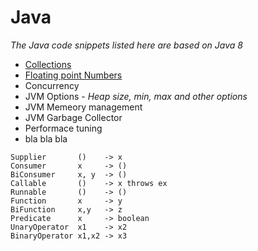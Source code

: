 # Java

*The Java code snippets listed here are based on Java 8*

- [Collections](collections/README.md)
- [Floating point Numbers](floating_numbers/README.md)
- Concurrency
- JVM Options - *Heap size, min, max and other options*
- JVM Memeory management
- JVM Garbage Collector
- Performace tuning
- bla bla bla



```gitignore
Supplier       ()    -> x
Consumer       x     -> ()
BiConsumer     x, y  -> ()
Callable       ()    -> x throws ex
Runnable       ()    -> ()
Function       x     -> y
BiFunction     x,y   -> z
Predicate      x     -> boolean
UnaryOperator  x1    -> x2
BinaryOperator x1,x2 -> x3
```